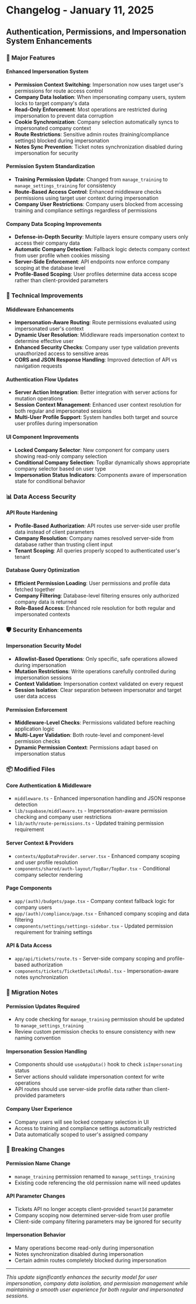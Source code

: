 # Changelog - January 11, 2025

## Authentication, Permissions, and Impersonation System Enhancements

### 🚀 Major Features

#### Enhanced Impersonation System
- **Permission Context Switching**: Impersonation now uses target user's permissions for route access control
- **Company Data Isolation**: When impersonating company users, system locks to target company's data
- **Read-Only Enforcement**: Most operations are restricted during impersonation to prevent data corruption
- **Cookie Synchronization**: Company selection automatically syncs to impersonated company context
- **Route Restrictions**: Sensitive admin routes (training/compliance settings) blocked during impersonation
- **Notes Sync Prevention**: Ticket notes synchronization disabled during impersonation for security

#### Permission System Standardization
- **Training Permission Update**: Changed from `manage_training` to `manage_settings_training` for consistency
- **Route-Based Access Control**: Enhanced middleware checks permissions using target user context during impersonation
- **Company User Restrictions**: Company users blocked from accessing training and compliance settings regardless of permissions

#### Company Data Scoping Improvements
- **Defense-in-Depth Security**: Multiple layers ensure company users only access their company data
- **Automatic Company Detection**: Fallback logic detects company context from user profile when cookies missing
- **Server-Side Enforcement**: API endpoints now enforce company scoping at the database level
- **Profile-Based Scoping**: User profiles determine data access scope rather than client-provided parameters

### 🔧 Technical Improvements

#### Middleware Enhancements
- **Impersonation-Aware Routing**: Route permissions evaluated using impersonated user's context
- **Dynamic User Resolution**: Middleware reads impersonation context to determine effective user
- **Enhanced Security Checks**: Company user type validation prevents unauthorized access to sensitive areas
- **CORS and JSON Response Handling**: Improved detection of API vs navigation requests

#### Authentication Flow Updates
- **Server Action Integration**: Better integration with server actions for mutation operations
- **Session Context Management**: Enhanced user context resolution for both regular and impersonated sessions
- **Multi-User Profile Support**: System handles both target and source user profiles during impersonation

#### UI Component Improvements
- **Locked Company Selector**: New component for company users showing read-only company selection
- **Conditional Company Selection**: TopBar dynamically shows appropriate company selector based on user type
- **Impersonation Status Indicators**: Components aware of impersonation state for conditional behavior

### 📊 Data Access Security

#### API Route Hardening
- **Profile-Based Authorization**: API routes use server-side user profile data instead of client parameters
- **Company Resolution**: Company names resolved server-side from database rather than trusting client input
- **Tenant Scoping**: All queries properly scoped to authenticated user's tenant

#### Database Query Optimization
- **Efficient Permission Loading**: User permissions and profile data fetched together
- **Company Filtering**: Database-level filtering ensures only authorized company data is returned
- **Role-Based Access**: Enhanced role resolution for both regular and impersonated contexts

### 🛡️ Security Enhancements

#### Impersonation Security Model
- **Allowlist-Based Operations**: Only specific, safe operations allowed during impersonation
- **Mutation Restrictions**: Write operations carefully controlled during impersonation sessions
- **Context Validation**: Impersonation context validated on every request
- **Session Isolation**: Clear separation between impersonator and target user data access

#### Permission Enforcement
- **Middleware-Level Checks**: Permissions validated before reaching application logic
- **Multi-Layer Validation**: Both route-level and component-level permission checks
- **Dynamic Permission Context**: Permissions adapt based on impersonation status

### 📦 Modified Files

#### Core Authentication & Middleware
- `middleware.ts` - Enhanced impersonation handling and JSON response detection
- `lib/supabase/middleware.ts` - Impersonation-aware permission checking and company user restrictions
- `lib/auth/route-permissions.ts` - Updated training permission requirement

#### Server Context & Providers  
- `contexts/AppDataProvider.server.tsx` - Enhanced company scoping and user profile resolution
- `components/shared/auth-layout/TopBar/TopBar.tsx` - Conditional company selector rendering

#### Page Components
- `app/(auth)/budgets/page.tsx` - Company context fallback logic for company users
- `app/(auth)/compliance/page.tsx` - Enhanced company scoping and data filtering
- `components/settings/settings-sidebar.tsx` - Updated permission requirement for training settings

#### API & Data Access
- `app/api/tickets/route.ts` - Server-side company scoping and profile-based authorization
- `components/tickets/TicketDetailsModal.tsx` - Impersonation-aware notes synchronization

### 🔄 Migration Notes

#### Permission Updates Required
- Any code checking for `manage_training` permission should be updated to `manage_settings_training`
- Review custom permission checks to ensure consistency with new naming convention

#### Impersonation Session Handling
- Components should use `useAppData()` hook to check `isImpersonating` status
- Server actions should validate impersonation context for write operations
- API routes should use server-side profile data rather than client-provided parameters

#### Company User Experience
- Company users will see locked company selection in UI
- Access to training and compliance settings automatically restricted
- Data automatically scoped to user's assigned company

### 🚨 Breaking Changes

#### Permission Name Change
- `manage_training` permission renamed to `manage_settings_training`
- Existing code referencing the old permission name will need updates

#### API Parameter Changes
- Tickets API no longer accepts client-provided `tenantId` parameter
- Company scoping now determined server-side from user profile
- Client-side company filtering parameters may be ignored for security

#### Impersonation Behavior
- Many operations become read-only during impersonation
- Notes synchronization disabled during impersonation
- Certain admin routes completely blocked during impersonation

---

*This update significantly enhances the security model for user impersonation, company data isolation, and permission management while maintaining a smooth user experience for both regular and impersonated sessions.*